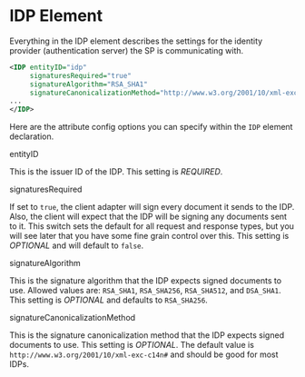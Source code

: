 # IDP Element

Everything in the IDP element describes the settings for the identity provider (authentication server) the SP is communicating with.

```xml
<IDP entityID="idp"
     signaturesRequired="true"
     signatureAlgorithm="RSA_SHA1"
     signatureCanonicalizationMethod="http://www.w3.org/2001/10/xml-exc-c14n#">
...
</IDP>
```

Here are the attribute config options you can specify within the `IDP` element declaration.

entityID

This is the issuer ID of the IDP. This setting is _REQUIRED_.

signaturesRequired

If set to `true`, the client adapter will sign every document it sends to the IDP. Also, the client will expect that the IDP will be signing any documents sent to it. This switch sets the default for all request and response types, but you will see later that you have some fine grain control over this. This setting is _OPTIONAL_ and will default to `false`.

signatureAlgorithm

This is the signature algorithm that the IDP expects signed documents to use. Allowed values are: `RSA_SHA1`, `RSA_SHA256`, `RSA_SHA512`, and `DSA_SHA1`. This setting is _OPTIONAL_ and defaults to `RSA_SHA256`.

signatureCanonicalizationMethod

This is the signature canonicalization method that the IDP expects signed documents to use. This setting is _OPTIONAL_. The default value is `http://www.w3.org/2001/10/xml-exc-c14n#` and should be good for most IDPs.
